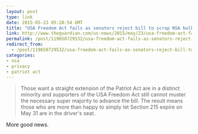 ```yaml
---
layout: post
type: link
date: 2015-05-23 05:28:54 GMT
title: "USA Freedom Act fails as senators reject bill to scrap NSA bulk collection"
link: http://www.theguardian.com/us-news/2015/may/23/usa-freedom-act-fails-as-senators-reject-bill-to-scrap-nsa-bulk-collection
permalink: /post/119658729532/usa-freedom-act-fails-as-senators-reject-bill-to
redirect_from: 
  - /post/119658729532/usa-freedom-act-fails-as-senators-reject-bill-to
categories:
- nsa
- privacy
- patriot act
---
```

<blockquote>Those want a straight extension of the Patriot Act are in a distinct minority and supporters of the USA Freedom Act still cannot muster the necessary super majority to advance the bill. The result means those who are more than happy to simply let Section 215 expire on May 31 are in the driver's seat.</blockquote>
<p>More good news.</p>